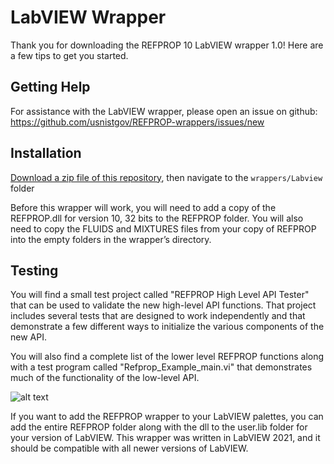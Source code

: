 # LabVIEW Wrapper

Thank you for downloading the REFPROP 10 LabVIEW wrapper 1.0! Here are a few tips to get you started.

## Getting Help

For assistance with the LabVIEW wrapper, please open an issue on github: https://github.com/usnistgov/REFPROP-wrappers/issues/new

## Installation

[Download a zip file of this repository](https://github.com/usnistgov/REFPROP-wrappers/archive/master.zip), then navigate to the ``wrappers/Labview`` folder

Before this wrapper will work, you will need to add a copy of the REFPROP.dll for version 10, 32 bits to the REFPROP folder. You will also need to copy the FLUIDS and MIXTURES files from your copy of REFPROP into the empty folders in the wrapper’s directory. 

## Testing

You will find a small test project called "REFPROP High Level API Tester" that can be used to validate the new high-level API functions. That project includes several tests that are designed to work independently and that demonstrate a few different ways to initialize the various components of the new API.

You will also find a complete list of the lower level REFPROP functions along with a test program called "Refprop_Example_main.vi" that demonstrates much of the functionality of the low-level API.
    
 ![alt text](imgs/README.png "screenshot")

If you want to add the REFPROP wrapper to your LabVIEW palettes, you can add the entire REFPROP folder along with the dll to the user.lib folder for your version of LabVIEW.
This wrapper was written in LabVIEW 2021, and it should be compatible with all newer versions of LabVIEW.
